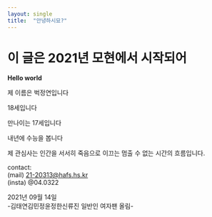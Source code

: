 ```yaml
---
layout: single
title:  "안녕하시묘?"
---
```


# 이 글은 2021년 모현에서 시작되어

**Hello world**

제 이름은 벅정연입니다

18세입니다

만나이는 17세입니다

내년에 수능을 봅니다

제 관심사는
인간을 서서히 죽음으로 이끄는
멈출 수 없는 시간의 흐름입니다.

contact:  
(mail) 21-20313@hafs.hs.kr  
(insta) @04.0322


2021년 09월 14일  
-김태연김민정윤정한신류진 일반인 여자팬 올림-
